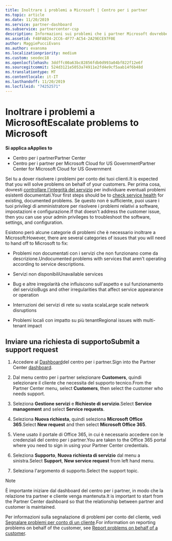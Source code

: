 ```yaml
---
title: Inoltrare i problemi a Microsoft | Centro per i partner
ms.topic: article
ms.date: 11/20/2019
ms.service: partner-dashboard
ms.subservice: partnercenter-csp
description: Informazioni sui problemi che i partner Microsoft dovrebbero risolvere per i clienti e sui problemi che potrebbero essere necessari per inoltrare a Microsoft.
ms.assetid: F4BFAB24-2CC6-4F77-AC54-2A29ECE97F0E
author: MaggiePucciEvans
ms.author: evansma
ms.localizationpriority: medium
ms.custom: seodec18
ms.openlocfilehash: 3ddffc00a63bc82856fdb0d993a04bf822f12e6f
ms.sourcegitcommit: 524d3121e5053a74911e2fd4e9cf5aab14f6b48d
ms.translationtype: MT
ms.contentlocale: it-IT
ms.lasthandoff: 11/20/2019
ms.locfileid: "74252571"
---
```

# <a name="escalate-problems-to-microsoft"></a><span data-ttu-id="9e384-103">Inoltrare i problemi a Microsoft</span><span class="sxs-lookup"><span data-stu-id="9e384-103">Escalate problems to Microsoft</span></span>

<span data-ttu-id="9e384-104">**Si applica a**</span><span class="sxs-lookup"><span data-stu-id="9e384-104">**Applies to**</span></span>

-  <span data-ttu-id="9e384-105">Centro per i partner</span><span class="sxs-lookup"><span data-stu-id="9e384-105">Partner Center</span></span>
-  <span data-ttu-id="9e384-106">Centro per i partner per Microsoft Cloud for US Government</span><span class="sxs-lookup"><span data-stu-id="9e384-106">Partner Center for Microsoft Cloud for US Government</span></span>

<span data-ttu-id="9e384-107">Sei tu a dover risolvere i problemi per conto dei tuoi clienti.</span><span class="sxs-lookup"><span data-stu-id="9e384-107">It is expected that you will solve problems on behalf of your customers.</span></span> <span data-ttu-id="9e384-108">Per prima cosa, dovresti [controllare l'integrità del servizio](check-service-health.md) per individuare eventuali problemi esistenti documentati.</span><span class="sxs-lookup"><span data-stu-id="9e384-108">Your first steps should be to [check service health](check-service-health.md) for existing, documented problems.</span></span> <span data-ttu-id="9e384-109">Se questo non è sufficiente, puoi usare i tuoi privilegi di amministratore per risolvere i problemi relativi a software, impostazioni e configurazione.</span><span class="sxs-lookup"><span data-stu-id="9e384-109">If that doesn't address the customer issue, then you can use your admin privileges to troubleshoot the software, settings, and configuration.</span></span>

<span data-ttu-id="9e384-110">Esistono però alcune categorie di problemi che è necessario inoltrare a Microsoft:</span><span class="sxs-lookup"><span data-stu-id="9e384-110">However, there are several categories of issues that you will need to hand off to Microsoft to fix:</span></span>

- <span data-ttu-id="9e384-111">Problemi non documentati con i servizi che non funzionano come da descrizione.</span><span class="sxs-lookup"><span data-stu-id="9e384-111">Undocumented problems with services that aren't operating according to service descriptions.</span></span>

- <span data-ttu-id="9e384-112">Servizi non disponibili</span><span class="sxs-lookup"><span data-stu-id="9e384-112">Unavailable services</span></span>

- <span data-ttu-id="9e384-113">Bug e altre irregolarità che influiscono sull'aspetto e sul funzionamento del servizio</span><span class="sxs-lookup"><span data-stu-id="9e384-113">Bugs and other irregularities that affect service appearance or operation</span></span>

- <span data-ttu-id="9e384-114">Interruzioni dei servizi di rete su vasta scala</span><span class="sxs-lookup"><span data-stu-id="9e384-114">Large scale network disruptions</span></span>

- <span data-ttu-id="9e384-115">Problemi locali con impatto su più tenant</span><span class="sxs-lookup"><span data-stu-id="9e384-115">Regional issues with multi-tenant impact</span></span>

## <a name="submit-a-support-request"></a><span data-ttu-id="9e384-116">Inviare una richiesta di supporto</span><span class="sxs-lookup"><span data-stu-id="9e384-116">Submit a support request</span></span>

1. <span data-ttu-id="9e384-117">Accedere al [Dashboard](https://partner.microsoft.com/dashboard)del centro per i partner.</span><span class="sxs-lookup"><span data-stu-id="9e384-117">Sign into the Partner Center [dashboard](https://partner.microsoft.com/dashboard).</span></span>

2. <span data-ttu-id="9e384-118">Dal menu centro per i partner selezionare **Customers**, quindi selezionare il cliente che necessita del supporto tecnico.</span><span class="sxs-lookup"><span data-stu-id="9e384-118">From the Partner Center menu, select **Customers**, then select the customer who needs support.</span></span>

3. <span data-ttu-id="9e384-119">Seleziona **Gestione servizi** e **Richieste di servizio**.</span><span class="sxs-lookup"><span data-stu-id="9e384-119">Select **Service management** and select **Service requests**.</span></span>

4. <span data-ttu-id="9e384-120">Seleziona **Nuova richiesta**, quindi seleziona **Microsoft Office 365**.</span><span class="sxs-lookup"><span data-stu-id="9e384-120">Select **New request** and then select **Microsoft Office 365**.</span></span>

5. <span data-ttu-id="9e384-121">Viene usato il portale di Office 365, in cui è necessario accedere con le credenziali del centro per i partner.</span><span class="sxs-lookup"><span data-stu-id="9e384-121">You are taken to the Office 365 portal where you need to sign in using your Partner Center credentials.</span></span>

6. <span data-ttu-id="9e384-122">Seleziona **Supporto**, **Nuova richiesta di servizio** dal menu a sinistra.</span><span class="sxs-lookup"><span data-stu-id="9e384-122">Select **Support**, **New service request** from left hand menu.</span></span>

7. <span data-ttu-id="9e384-123">Seleziona l'argomento di supporto.</span><span class="sxs-lookup"><span data-stu-id="9e384-123">Select the support topic.</span></span>

>[!NOTE]
><span data-ttu-id="9e384-124">È importante iniziare dal dashboard del centro per i partner, in modo che la relazione tra partner e cliente venga mantenuta.</span><span class="sxs-lookup"><span data-stu-id="9e384-124">It is important to start from the Partner Center dashboard so that the relationship between partner and customer is maintained.</span></span> 


<span data-ttu-id="9e384-125">Per informazioni sulla segnalazione di problemi per conto del cliente, vedi [Segnalare problemi per conto di un cliente](report-problems-on-behalf-of-a-customer.md).</span><span class="sxs-lookup"><span data-stu-id="9e384-125">For information on reporting problems on behalf of the customer, see [Report problems on behalf of a customer](report-problems-on-behalf-of-a-customer.md).</span></span>

 

 



